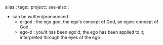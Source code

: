 alias::
tags::
project::
see-also::

- can be written/pronounced
	- e-god : the ego god, the ego's concept of God, an egoic concept of God
	- ego-d : you/it has been ego'd; the ego has been applied to it; interpreted through the eyes of the ego